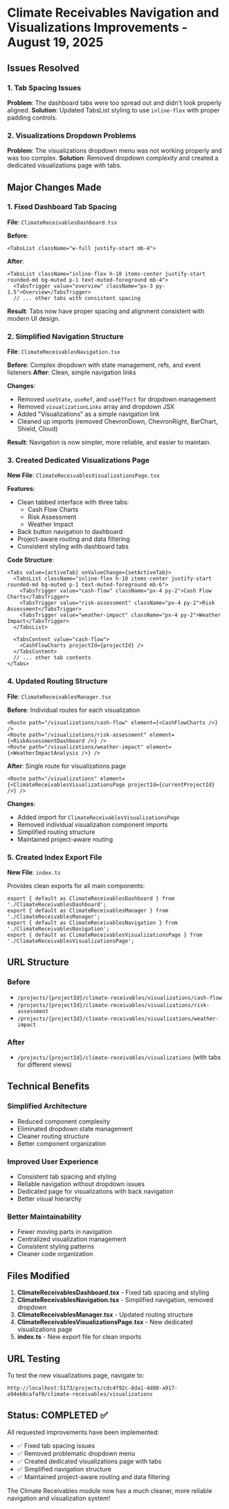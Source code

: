 # Climate Receivables Navigation and Visualizations Improvements - August 19, 2025

## Issues Resolved

### 1. Tab Spacing Issues
**Problem**: The dashboard tabs were too spread out and didn't look properly aligned.
**Solution**: Updated TabsList styling to use `inline-flex` with proper padding controls.

### 2. Visualizations Dropdown Problems  
**Problem**: The visualizations dropdown menu was not working properly and was too complex.
**Solution**: Removed dropdown complexity and created a dedicated visualizations page with tabs.

## Major Changes Made

### 1. **Fixed Dashboard Tab Spacing**
**File**: `ClimateReceivablesDashboard.tsx`

**Before**:
```tsx
<TabsList className="w-full justify-start mb-4">
```

**After**:
```tsx
<TabsList className="inline-flex h-10 items-center justify-start rounded-md bg-muted p-1 text-muted-foreground mb-4">
  <TabsTrigger value="overview" className="px-3 py-1.5">Overview</TabsTrigger>
  // ... other tabs with consistent spacing
```

**Result**: Tabs now have proper spacing and alignment consistent with modern UI design.

### 2. **Simplified Navigation Structure**
**File**: `ClimateReceivablesNavigation.tsx`

**Before**: Complex dropdown with state management, refs, and event listeners
**After**: Clean, simple navigation links

**Changes**:
- Removed `useState`, `useRef`, and `useEffect` for dropdown management
- Removed `visualizationLinks` array and dropdown JSX
- Added "Visualizations" as a simple navigation link
- Cleaned up imports (removed ChevronDown, ChevronRight, BarChart, Shield, Cloud)

**Result**: Navigation is now simpler, more reliable, and easier to maintain.

### 3. **Created Dedicated Visualizations Page**
**New File**: `ClimateReceivablesVisualizationsPage.tsx`

**Features**:
- Clean tabbed interface with three tabs:
  - Cash Flow Charts
  - Risk Assessment  
  - Weather Impact
- Back button navigation to dashboard
- Project-aware routing and data filtering
- Consistent styling with dashboard tabs

**Code Structure**:
```tsx
<Tabs value={activeTab} onValueChange={setActiveTab}>
  <TabsList className="inline-flex h-10 items-center justify-start rounded-md bg-muted p-1 text-muted-foreground mb-6">
    <TabsTrigger value="cash-flow" className="px-4 py-2">Cash Flow Charts</TabsTrigger>
    <TabsTrigger value="risk-assessment" className="px-4 py-2">Risk Assessment</TabsTrigger>
    <TabsTrigger value="weather-impact" className="px-4 py-2">Weather Impact</TabsTrigger>
  </TabsList>
  
  <TabsContent value="cash-flow">
    <CashFlowCharts projectId={projectId} />
  </TabsContent>
  // ... other tab contents
</Tabs>
```

### 4. **Updated Routing Structure**
**File**: `ClimateReceivablesManager.tsx`

**Before**: Individual routes for each visualization
```tsx
<Route path="/visualizations/cash-flow" element={<CashFlowCharts />} />
<Route path="/visualizations/risk-assessment" element={<RiskAssessmentDashboard />} />
<Route path="/visualizations/weather-impact" element={<WeatherImpactAnalysis />} />
```

**After**: Single route for visualizations page
```tsx
<Route path="/visualizations" element={<ClimateReceivablesVisualizationsPage projectId={currentProjectId} />} />
```

**Changes**:
- Added import for `ClimateReceivablesVisualizationsPage`
- Removed individual visualization component imports
- Simplified routing structure
- Maintained project-aware routing

### 5. **Created Index Export File**
**New File**: `index.ts`

Provides clean exports for all main components:
```tsx
export { default as ClimateReceivablesDashboard } from './ClimateReceivablesDashboard';
export { default as ClimateReceivablesManager } from './ClimateReceivablesManager';
export { default as ClimateReceivablesNavigation } from './ClimateReceivablesNavigation';
export { default as ClimateReceivablesVisualizationsPage } from './ClimateReceivablesVisualizationsPage';
```

## URL Structure

### Before
- `/projects/{projectId}/climate-receivables/visualizations/cash-flow`
- `/projects/{projectId}/climate-receivables/visualizations/risk-assessment`  
- `/projects/{projectId}/climate-receivables/visualizations/weather-impact`

### After
- `/projects/{projectId}/climate-receivables/visualizations` (with tabs for different views)

## Technical Benefits

### **Simplified Architecture**
- Reduced component complexity
- Eliminated dropdown state management
- Cleaner routing structure
- Better component organization

### **Improved User Experience**
- Consistent tab spacing and styling
- Reliable navigation without dropdown issues
- Dedicated page for visualizations with back navigation
- Better visual hierarchy

### **Better Maintainability**
- Fewer moving parts in navigation
- Centralized visualization management
- Consistent styling patterns
- Cleaner code organization

## Files Modified

1. **ClimateReceivablesDashboard.tsx** - Fixed tab spacing and styling
2. **ClimateReceivablesNavigation.tsx** - Simplified navigation, removed dropdown
3. **ClimateReceivablesManager.tsx** - Updated routing structure  
4. **ClimateReceivablesVisualizationsPage.tsx** - New dedicated visualizations page
5. **index.ts** - New export file for clean imports

## URL Testing

To test the new visualizations page, navigate to:
```
http://localhost:5173/projects/cdc4f92c-8da1-4d80-a917-a94eb8cafaf0/climate-receivables/visualizations
```

## Status: COMPLETED ✅

All requested improvements have been implemented:
- ✅ Fixed tab spacing issues
- ✅ Removed problematic dropdown menu
- ✅ Created dedicated visualizations page with tabs
- ✅ Simplified navigation structure
- ✅ Maintained project-aware routing and data filtering

The Climate Receivables module now has a much cleaner, more reliable navigation and visualization system!
